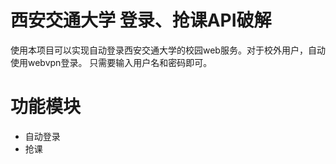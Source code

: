 # 西安交通大学 登录、抢课API破解

使用本项目可以实现自动登录西安交通大学的校园web服务。对于校外用户，自动使用webvpn登录。
只需要输入用户名和密码即可。

# 功能模块

- 自动登录
- 抢课
